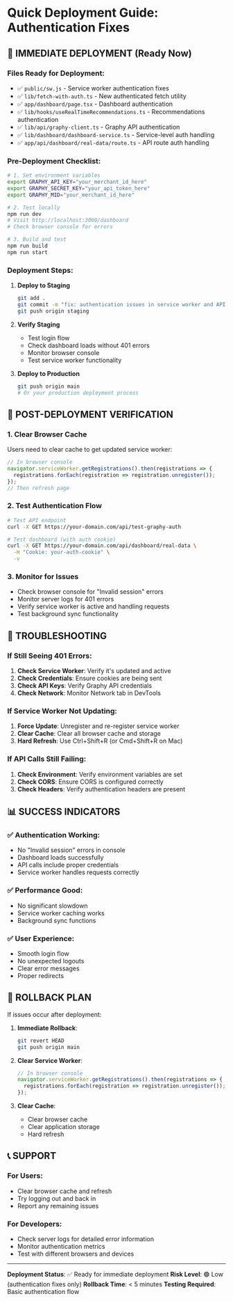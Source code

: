 # Quick Deployment Guide: Authentication Fixes

## 🚀 IMMEDIATE DEPLOYMENT (Ready Now)

### Files Ready for Deployment:
- ✅ `public/sw.js` - Service worker authentication fixes
- ✅ `lib/fetch-with-auth.ts` - New authenticated fetch utility
- ✅ `app/dashboard/page.tsx` - Dashboard authentication
- ✅ `lib/hooks/useRealTimeRecommendations.ts` - Recommendations authentication
- ✅ `lib/api/graphy-client.ts` - Graphy API authentication
- ✅ `lib/dashboard/dashboard-service.ts` - Service-level auth handling
- ✅ `app/api/dashboard/real-data/route.ts` - API route auth handling

### Pre-Deployment Checklist:
```bash
# 1. Set environment variables
export GRAPHY_API_KEY="your_merchant_id_here"
export GRAPHY_SECRET_KEY="your_api_token_here"
export GRAPHY_MID="your_merchant_id_here"

# 2. Test locally
npm run dev
# Visit http://localhost:3000/dashboard
# Check browser console for errors

# 3. Build and test
npm run build
npm run start
```

### Deployment Steps:
1. **Deploy to Staging**
   ```bash
   git add .
   git commit -m "fix: authentication issues in service worker and API calls"
   git push origin staging
   ```

2. **Verify Staging**
   - Test login flow
   - Check dashboard loads without 401 errors
   - Monitor browser console
   - Test service worker functionality

3. **Deploy to Production**
   ```bash
   git push origin main
   # Or your production deployment process
   ```

## 🔧 POST-DEPLOYMENT VERIFICATION

### 1. Clear Browser Cache
Users need to clear cache to get updated service worker:
```javascript
// In browser console
navigator.serviceWorker.getRegistrations().then(registrations => {
  registrations.forEach(registration => registration.unregister());
});
// Then refresh page
```

### 2. Test Authentication Flow
```bash
# Test API endpoint
curl -X GET https://your-domain.com/api/test-graphy-auth

# Test dashboard (with auth cookie)
curl -X GET https://your-domain.com/api/dashboard/real-data \
  -H "Cookie: your-auth-cookie" \
  -v
```

### 3. Monitor for Issues
- Check browser console for "Invalid session" errors
- Monitor server logs for 401 errors
- Verify service worker is active and handling requests
- Test background sync functionality

## 🐛 TROUBLESHOOTING

### If Still Seeing 401 Errors:
1. **Check Service Worker**: Verify it's updated and active
2. **Check Credentials**: Ensure cookies are being sent
3. **Check API Keys**: Verify Graphy API credentials
4. **Check Network**: Monitor Network tab in DevTools

### If Service Worker Not Updating:
1. **Force Update**: Unregister and re-register service worker
2. **Clear Cache**: Clear all browser cache and storage
3. **Hard Refresh**: Use Ctrl+Shift+R (or Cmd+Shift+R on Mac)

### If API Calls Still Failing:
1. **Check Environment**: Verify environment variables are set
2. **Check CORS**: Ensure CORS is configured correctly
3. **Check Headers**: Verify authentication headers are present

## 📊 SUCCESS INDICATORS

### ✅ Authentication Working:
- No "Invalid session" errors in console
- Dashboard loads successfully
- API calls include proper credentials
- Service worker handles requests correctly

### ✅ Performance Good:
- No significant slowdown
- Service worker caching works
- Background sync functions

### ✅ User Experience:
- Smooth login flow
- No unexpected logouts
- Clear error messages
- Proper redirects

## 🔄 ROLLBACK PLAN

If issues occur after deployment:

1. **Immediate Rollback**:
   ```bash
   git revert HEAD
   git push origin main
   ```

2. **Clear Service Worker**:
   ```javascript
   // In browser console
   navigator.serviceWorker.getRegistrations().then(registrations => {
     registrations.forEach(registration => registration.unregister());
   });
   ```

3. **Clear Cache**:
   - Clear browser cache
   - Clear application storage
   - Hard refresh

## 📞 SUPPORT

### For Users:
- Clear browser cache and refresh
- Try logging out and back in
- Report any remaining issues

### For Developers:
- Check server logs for detailed error information
- Monitor authentication metrics
- Test with different browsers and devices

---

**Deployment Status**: ✅ Ready for immediate deployment
**Risk Level**: 🟢 Low (authentication fixes only)
**Rollback Time**: < 5 minutes
**Testing Required**: Basic authentication flow

